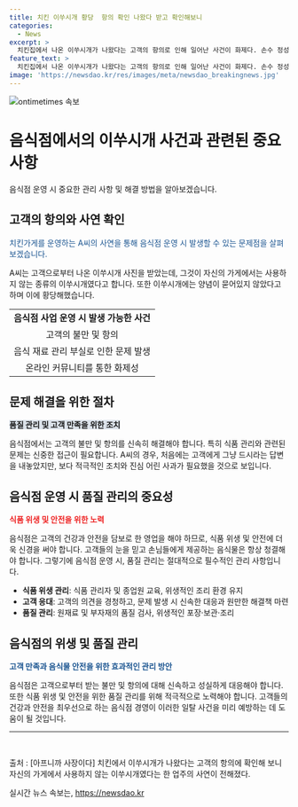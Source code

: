 ```yaml
---
title: 치킨 이쑤시개 황당  항의 확인 나왔다 받고 확인해보니
categories:
  - News
excerpt: >
  치킨집에서 나온 이쑤시개가 나왔다는 고객의 항의로 인해 일어난 사건이 화제다. 손수 정성을 다해 만든 음식에 나무 이쑤시개가 섞인 사진이 제보되면서 논란이 일었다. 업주는 고객에게 황당한 사실을 확인했고, 재차 만든 음식을 보내며 사과했다. 이에 누리꾼들은 배달 거지들에 대한 비판을 표명하며 분노를 토로했다. #자영업자 #치킨 #이쑤시개 #배달거지 #아프니까사장이다
feature_text: >
  치킨집에서 나온 이쑤시개가 나왔다는 고객의 항의로 인해 일어난 사건이 화제다. 손수 정성을 다해 만든 음식에 나무 이쑤시개가 섞인 사진이 제보되면서 논란이 일었다. 업주는 고객에게 황당한 사실을 확인했고, 재차 만든 음식을 보내며 사과했다. 이에 누리꾼들은 배달 거지들에 대한 비판을 표명하며 분노를 토로했다. #자영업자 #치킨 #이쑤시개 #배달거지 #아프니까사장이다
image: 'https://newsdao.kr/res/images/meta/newsdao_breakingnews.jpg'
---
```


<p><img src="https://newsdao.kr/res/images/meta/newsdao_breakingnews.jpg" alt="ontimetimes 속보" /></p>

<h1>음식점에서의 이쑤시개 사건과 관련된 중요 사항</h1>

<p data-ke-size="size16">음식점 운영 시 중요한 관리 사항 및 해결 방법을 알아보겠습니다.</p>

<h2 data-ke-size="size26">고객의 항의와 사연 확인</h2>

<p><span style="color: #1a5490;">치킨가게를 운영하는 A씨의 사연을 통해 음식점 운영 시 발생할 수 있는 문제점을 살펴보겠습니다.</span></p>

<p>A씨는 고객으로부터 나온 이쑤시개 사진을 받았는데, 그것이 자신의 가게에서는 사용하지 않는 종류의 이쑤시개였다고 합니다. 또한 이쑤시개에는 양념이 묻어있지 않았다고 하며 이에 황당해했습니다.</p>

<table>
    <tr>
        <td style="text-align: center; height: 17px;"><b>음식점 사업 운영 시 발생 가능한 사건</b></td>
    </tr>
    <tr>
        <td style="text-align: center; height: 17px;">고객의 불만 및 항의</td>
    </tr>
    <tr>
        <td style="text-align: center; height: 17px;">음식 재료 관리 부실로 인한 문제 발생</td>
    </tr>
    <tr>
        <td style="text-align: center; height: 17px;">온라인 커뮤니티를 통한 화제성</td>
    </tr>
</table>

<h2 data-ke-size="size26">문제 해결을 위한 절차</h2>

<p><b><span style="background-color: #21538527;">품질 관리 및 고객 만족을 위한 조치</span></b></p>

<p>음식점에서는 고객의 불만 및 항의를 신속히 해결해야 합니다. 특히 식품 관리와 관련된 문제는 신중한 접근이 필요합니다. A씨의 경우, 처음에는 고객에게 그냥 드시라는 답변을 내놓았지만, 보다 적극적인 조치와 진심 어린 사과가 필요했을 것으로 보입니다.</p>

<h2 data-ke-size="size26">음식점 운영 시 품질 관리의 중요성</h2>

<p><b><span style="color: #ee2323;">식품 위생 및 안전을 위한 노력</span></b></p>

<p>음식점은 고객의 건강과 안전을 담보로 한 영업을 해야 하므로, 식품 위생 및 안전에 더욱 신경을 써야 합니다. 고객들의 눈을 믿고 손님들에게 제공하는 음식물은 항상 청결해야 합니다. 그렇기에 음식점 운영 시, 품질 관리는 절대적으로 필수적인 관리 사항입니다.</p>

<ul>
    <li><b>식품 위생 관리</b>: 식품 관리자 및 종업원 교육, 위생적인 조리 환경 유지</li>
    <li><b>고객 응대</b>: 고객의 의견을 경청하고, 문제 발생 시 신속한 대응과 원만한 해결책 마련</li>
    <li><b>품질 관리</b>: 원재료 및 부자재의 품질 검사, 위생적인 포장·보관·조리</li>
</ul>

<h2 data-ke-size="size26">음식점의 위생 및 품질 관리</h2>

<p><b><span style="color: #1a5490;">고객 만족과 음식물 안전을 위한 효과적인 관리 방안</span></b></p>

<p>음식점은 고객으로부터 받는 불만 및 항의에 대해 신속하고 성실하게 대응해야 합니다. 또한 식품 위생 및 안전을 위한 품질 관리를 위해 적극적으로 노력해야 합니다. 고객들의 건강과 안전을 최우선으로 하는 음식점 경영이 이러한 일탈 사건을 미리 예방하는 데 도움이 될 것입니다.</p>

<hr>

<p data-ke-size="size16">&nbsp;</p>

<p>출처 : [아프니까 사장이다] 치킨에서 이쑤시개가 나왔다는 고객의 항의에 확인해 보니 자신의 가게에서 사용하지 않는 이쑤시개였다는 한 업주의 사연이 전해졌다.</p>
실시간 뉴스 속보는, <a href="https://newsdao.kr" rel="dofollow">https://newsdao.kr</a>


